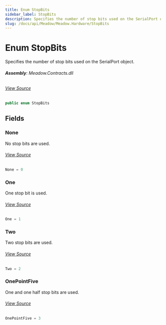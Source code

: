 ```yaml
---
title: Enum StopBits
sidebar_label: StopBits
description: Specifies the number of stop bits used on the SerialPort object.
slug: /docs/api/Meadow/Meadow.Hardware/StopBits
---
```

# Enum StopBits
Specifies the number of stop bits used on the SerialPort object.

###### **Assembly**: Meadow.Contracts.dll
###### [View Source](https://github.com/WildernessLabs/Meadow.Contracts.git/blob/develop/Source/Meadow.Contracts/Enums/StopBits.cs#L6)
```csharp title="Declaration"
public enum StopBits
```
## Fields
### None
No stop bits are used.
###### [View Source](https://github.com/WildernessLabs/Meadow.Contracts.git/blob/develop/Source/Meadow.Contracts/Enums/StopBits.cs#L11)
```csharp title="Declaration"
None = 0
```
### One
One stop bit is used.
###### [View Source](https://github.com/WildernessLabs/Meadow.Contracts.git/blob/develop/Source/Meadow.Contracts/Enums/StopBits.cs#L15)
```csharp title="Declaration"
One = 1
```
### Two
Two stop bits are used.
###### [View Source](https://github.com/WildernessLabs/Meadow.Contracts.git/blob/develop/Source/Meadow.Contracts/Enums/StopBits.cs#L19)
```csharp title="Declaration"
Two = 2
```
### OnePointFive
One and one half stop bits are used.
###### [View Source](https://github.com/WildernessLabs/Meadow.Contracts.git/blob/develop/Source/Meadow.Contracts/Enums/StopBits.cs#L23)
```csharp title="Declaration"
OnePointFive = 3
```
